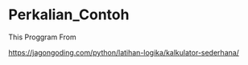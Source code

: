 # Perkalian_Contoh

This Proggram From 

https://jagongoding.com/python/latihan-logika/kalkulator-sederhana/
